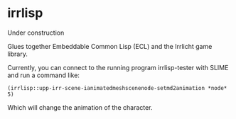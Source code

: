 # irrlisp

Under construction

Glues together Embeddable Common Lisp (ECL) and the Irrlicht game library.

Currently, you can connect to the running program irrlisp-tester with SLIME and run a command like:
``` common-lisp
(irrlisp::upp-irr-scene-ianimatedmeshscenenode-setmd2animation *node* 5)
```
Which will change the animation of the character.
